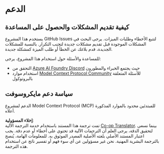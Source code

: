 <!--
CO_OP_TRANSLATOR_METADATA:
{
  "original_hash": "b3cffaf217113101e21eba532be806ea",
  "translation_date": "2025-05-20T20:18:44+00:00",
  "source_file": "SUPPORT.md",
  "language_code": "ar"
}
-->
# الدعم

## كيفية تقديم المشكلات والحصول على المساعدة  

يستخدم هذا المشروع GitHub Issues لتتبع الأخطاء وطلبات الميزات. يرجى البحث في المشكلات الموجودة 
قبل تقديم مشكلات جديدة لتجنب التكرار. بالنسبة للمشكلات الجديدة، قدم بلاغك عن الخطأ أو 
طلب الميزة كمشكلة جديدة.

للمساعدة والأسئلة حول استخدام هذا المشروع، يرجى:
- التحقق من [Azure AI Foundry Discord](https://discord.com/invite/ByRwuEEgH4) حيث يجتمع الخبراء والمطورون
- استخدام موارد [Model Context Protocol Community](https://modelcontextprotocol.io/community/) للأسئلة المتعلقة بالبروتوكول

## سياسة دعم مايكروسوفت  

الدعم لمشروع Model Context Protocol (MCP) للمبتدئين محدود بالموارد المذكورة أعلاه.

**إخلاء المسؤولية**:  
تمت ترجمة هذا المستند باستخدام خدمة الترجمة الآلية [Co-op Translator](https://github.com/Azure/co-op-translator). بينما نسعى لتحقيق الدقة، يرجى العلم أن الترجمات الآلية قد تحتوي على أخطاء أو عدم دقة. يجب اعتبار المستند الأصلي بلغته الأصلية المصدر الموثوق به. للمعلومات الهامة، يُنصح بالترجمة البشرية المهنية. نحن غير مسؤولين عن أي سوء فهم أو تفسير ناتج عن استخدام هذه الترجمة.